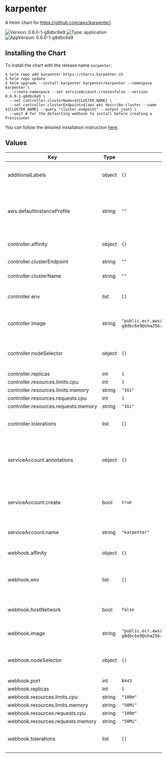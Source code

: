 # karpenter

A Helm chart for https://github.com/aws/karpenter/.

![Version: 0.6.0-1-g8dbc6e9](https://img.shields.io/badge/Version-0.6.0--1--g8dbc6e9-informational?style=flat-square) ![Type: application](https://img.shields.io/badge/Type-application-informational?style=flat-square) ![AppVersion: 0.6.0-1-g8dbc6e9](https://img.shields.io/badge/AppVersion-0.6.0--1--g8dbc6e9-informational?style=flat-square)

## Installing the Chart

To install the chart with the release name `karpenter`:

```console
$ helm repo add karpenter https://charts.karpenter.sh
$ helm repo update
$ helm upgrade --install karpenter karpenter/karpenter --namespace karpenter \
  --create-namespace --set serviceAccount.create=false --version 0.6.0-1-g8dbc6e9 \
  --set controller.clusterName=${CLUSTER_NAME} \
  --set controller.clusterEndpoint=$(aws eks describe-cluster --name ${CLUSTER_NAME} --query "cluster.endpoint" --output json) \
  --wait # for the defaulting webhook to install before creating a Provisioner 
```

You can follow the detailed installation instruction [here](https://karpenter.sh/docs/getting-started/#install).

## Values

| Key | Type | Default | Description |
|-----|------|---------|-------------|
| additionalLabels | object | `{}` | Additional labels to add into metadata |
| aws.defaultInstanceProfile | string | `""` | The default instance profile to use when launching nodes on AWS |
| controller.affinity | object | `{}` | Affinity rules for scheduling |
| controller.clusterEndpoint | string | `""` | Cluster endpoint |
| controller.clusterName | string | `""` | Cluster name |
| controller.env | list | `[]` | Additional environment variables to run with |
| controller.image | string | `"public.ecr.aws/karpenter/controller:v0.6.0-1-g8dbc6e9@sha256:b4ccd82579ea02cb33beecfae6766edee93cdbf7733f099c79ff7290a4972026"` | Image to use for the Karpenter controller |
| controller.nodeSelector | object | `{}` | Node selectors to schedule to nodes with labels. |
| controller.replicas | int | `1` |  |
| controller.resources.limits.cpu | int | `1` |  |
| controller.resources.limits.memory | string | `"1Gi"` |  |
| controller.resources.requests.cpu | int | `1` |  |
| controller.resources.requests.memory | string | `"1Gi"` |  |
| controller.tolerations | list | `[]` | Tolerations to schedule to nodes with taints. |
| serviceAccount.annotations | object | `{}` | Annotations to add to the service account (like the ARN of the IRSA role) |
| serviceAccount.create | bool | `true` | Create a service account for the application controller |
| serviceAccount.name | string | `"karpenter"` | Service account name |
| webhook.affinity | object | `{}` | Affinity rules for scheduling |
| webhook.env | list | `[]` | List of environment items to add to the webhook |
| webhook.hostNetwork | bool | `false` | Set to true if using custom CNI on EKS |
| webhook.image | string | `"public.ecr.aws/karpenter/webhook:v0.6.0-1-g8dbc6e9@sha256:1abbdece3d74a99b89bc75b8872e2de8e84fd7ad06eb70047bd4ad365e15619c"` | Image to use for the webhook |
| webhook.nodeSelector | object | `{}` | Node selectors to schedule to nodes with labels. |
| webhook.port | int | `8443` |  |
| webhook.replicas | int | `1` |  |
| webhook.resources.limits.cpu | string | `"100m"` |  |
| webhook.resources.limits.memory | string | `"50Mi"` |  |
| webhook.resources.requests.cpu | string | `"100m"` |  |
| webhook.resources.requests.memory | string | `"50Mi"` |  |
| webhook.tolerations | list | `[]` | Tolerations to schedule to nodes with taints. |

